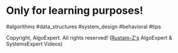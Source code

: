 # Only for learning purposes!

#algorithms #data_structures #system_design #behavioral #tips

Copyright, AlgoExpert. All rights reserved! ([Rustam-Z's](https://t.me/cracking_swe) AlgoExpert & SystemsExpert Videos)
